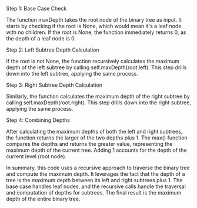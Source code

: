 Step 1: Base Case Check

The function maxDepth takes the root node of the binary tree as input.
It starts by checking if the root is None, which would mean it's a leaf node with no children.
If the root is None, the function immediately returns 0, as the depth of a leaf node is 0.

Step 2: Left Subtree Depth Calculation

If the root is not None, the function recursively calculates the maximum depth of the left subtree by calling self.maxDepth(root.left).
This step drills down into the left subtree, applying the same process.

Step 3: Right Subtree Depth Calculation

Similarly, the function calculates the maximum depth of the right subtree by calling self.maxDepth(root.right).
This step drills down into the right subtree, applying the same process.

Step 4: Combining Depths

After calculating the maximum depths of both the left and right subtrees, the function returns the larger of the two depths plus 1.
The max() function compares the depths and returns the greater value, representing the maximum depth of the current tree.
Adding 1 accounts for the depth of the current level (root node).

In summary, this code uses a recursive approach to traverse the binary tree and compute the maximum depth. It leverages the fact that the depth of a tree is the maximum depth between its left and right subtrees plus 1. The base case handles leaf nodes, and the recursive calls handle the traversal and computation of depths for subtrees. The final result is the maximum depth of the entire binary tree.​
